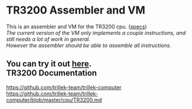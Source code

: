 TR3200 Assembler and VM
=========================
This is an assembler and VM for the TR3200 cpu. ([specs](https://github.com/trillek-team/trillek-computer/blob/master/cpu/TR3200.md))  
*The current version of the VM only implements a couple instructions, and still needs a lot of work in general.*  
*However the assembler should be able to assemble all instructions.*  

You can try it out [here](http://epicorange.github.io/TR3200-assembler-emulator).  
TR3200 Documentation
--------------------
https://github.com/trillek-team/trillek-computer  
https://github.com/trillek-team/trillek-computer/blob/master/cpu/TR3200.md
